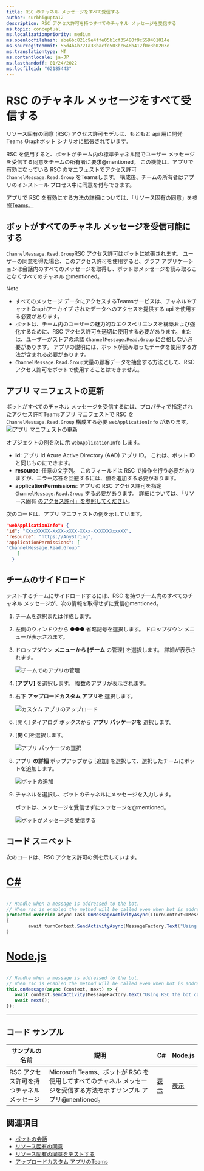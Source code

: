 ```yaml
---
title: RSC のチャネル メッセージをすべて受信する
author: surbhigupta12
description: RSC アクセス許可を持つすべてのチャネル メッセージを受信する
ms.topic: conceptual
ms.localizationpriority: medium
ms.openlocfilehash: abe6bc821c9e4ffe05b1cf35480f9c559401014e
ms.sourcegitcommit: 55d4b4b721a33bacfe503bc646b412f0e3b0203e
ms.translationtype: MT
ms.contentlocale: ja-JP
ms.lasthandoff: 01/24/2022
ms.locfileid: "62185443"
---
```

# <a name="receive-all-channel-messages-with-rsc"></a>RSC のチャネル メッセージをすべて受信する

リソース固有の同意 (RSC) アクセス許可モデルは、もともと api 用に開発Teams Graphボット シナリオに拡張されています。

RSC を使用すると、ボットがチーム内の標準チャネル間でユーザー メッセージを受信する同意をチームの所有者に要求@mentioned。 この機能は、アプリで有効になっている RSC のマニフェストでアクセス許可 `ChannelMessage.Read.Group` をTeamsします。 構成後、チームの所有者はアプリのインストール プロセス中に同意を付与できます。

アプリで RSC を有効にする方法の詳細については、「リソース固有の同意」を参照[Teams。](/microsoftteams/platform/graph-api/rsc/resource-specific-consent#update-your-teams-app-manifest)

## <a name="enable-bots-to-receive-all-channel-messages"></a>ボットがすべてのチャネル メッセージを受信可能にする

`ChannelMessage.Read.Group`RSC アクセス許可はボットに拡張されます。 ユーザーの同意を得た場合、このアクセス許可を使用すると、グラフ アプリケーションは会話内のすべてのメッセージを取得し、ボットはメッセージを読み取ることなくすべてのチャネル @mentioned。

> [!NOTE]
> * すべてのメッセージ データにアクセスするTeamsサービスは、チャネルやチャットGraphアーカイブ されたデータへのアクセスを提供する api を使用する必要があります。
> * ボットは、チーム内のユーザーの魅力的なエクスペリエンスを構築および強化するために、RSC アクセス許可を適切に使用する必要があります。または、ユーザーがストアの承認 `ChannelMessage.Read.Group` に合格しない必要があります。 アプリの説明には、ボットが読み取ったデータを使用する方法が含まれる必要があります。
> * `ChannelMessage.Read.Group`大量の顧客データを抽出する方法として、RSC アクセス許可をボットで使用することはできません。 

## <a name="update-app-manifest"></a>アプリ マニフェストの更新

ボットがすべてのチャネル メッセージを受信するには、プロパティで指定されたアクセス許可Teamsアプリ マニフェストで RSC を `ChannelMessage.Read.Group` 構成する必要 `webApplicationInfo` があります。
![アプリ マニフェストの更新](~/bots/how-to/conversations/Media/appmanifest.png)

オブジェクトの例を次に示 `webApplicationInfo` します。

* **id**: アプリ id Azure Active Directory (AAD) アプリ ID。 これは、ボット ID と同じものにできます。
* **resource**: 任意の文字列。 このフィールドは RSC で操作を行う必要がありますが、エラー応答を回避するには、値を追加する必要があります。
* **applicationPermissions**: アプリの RSC アクセス許可を指定 `ChannelMessage.Read.Group` する必要があります。 詳細については、「リソース固有 [のアクセス許可」を参照してください](/microsoftteams/platform/graph-api/rsc/resource-specific-consent#resource-specific-permissions)。

次のコードは、アプリ マニフェストの例を示しています。

```json
"webApplicationInfo": {
"id": "XXxxXXXXX-XxXX-xXXX-XXxx-XXXXXXXxxxXX",
"resource": "https://AnyString",
"applicationPermissions": [
"ChannelMessage.Read.Group"
    ]
  }
```

## <a name="sideload-in-a-team"></a>チームのサイドロード

テストするチームにサイドロードするには、RSC を持つチーム内のすべてのチャネル メッセージが、次の情報を取得せずに受信@mentioned。

1. チームを選択または作成します。
1. 左側のウィンドウから &#x25CF;&#x25CF;&#x25CF; 省略記号を選択します。 ドロップダウン メニューが表示されます。
1. ドロップダウン **メニューから [チーム** の管理] を選択します。 詳細が表示されます。

   ![チームでのアプリの管理](~/bots/how-to/conversations/Media/managingteam.png)

1. **[アプリ]** を選択します。 複数のアプリが表示されます。
1. 右下 **アップロードカスタム アプリを** 選択します。

    ![カスタム アプリのアップロード](~/bots/how-to/conversations/Media/uploadingcustomapp.png)

1. [開く] ダイアログ ボックスから **アプリ パッケージを** 選択します。
1. [**開く**]を選択します。

    ![アプリ パッケージの選択](~/bots/how-to/conversations/Media/selectapppackage.png)

1. アプリ **の詳細** ポップアップから [追加] を選択して、選択したチームにボットを追加します。

    ![ボットの追加](~/bots/how-to/conversations/Media/addingbot.png)

1. チャネルを選択し、ボットのチャネルにメッセージを入力します。

    ボットは、メッセージを受信せずにメッセージを@mentioned。

    ![ボットがメッセージを受信する](~/bots/how-to/conversations/Media/botreceivingmessage.png)

## <a name="code-snippets"></a>コード スニペット

次のコードは、RSC アクセス許可の例を示しています。

# <a name="c"></a>[C#](#tab/dotnet)

```csharp

// Handle when a message is addressed to the bot. 
// When rsc is enabled the method will be called even when bot is addressed without being @mentioned
protected override async Task OnMessageActivityAsync(ITurnContext<IMessageActivity> turnContext, CancellationToken cancellationToken)
{
        await turnContext.SendActivityAsync(MessageFactory.Text("Using RSC the bot can recieve messages across channles in team without being @mentioned."));
}
```

# <a name="nodejs"></a>[Node.js](#tab/nodejs)

```javascript

// Handle when a message is addressed to the bot. 
// When rsc is enabled the method will be called even when bot is addressed without being @mentioned
this.onMessage(async (context, next) => {
   await context.sendActivity(MessageFactory.text("Using RSC the bot can recieve messages across channles in team without being @mentioned."))
   await next();
});
```

---

## <a name="code-sample"></a>コード サンプル

| サンプルの名前 | 説明 | C# |Node.js|
|-------------|-------------|------|----|
|RSC アクセス許可を持つチャネル メッセージ| Microsoft Teams、ボットが RSC を使用してすべてのチャネル メッセージを受信する方法を示すサンプル アプリ@mentioned。|  [表示](https://github.com/OfficeDev/Microsoft-Teams-Samples/tree/main/samples/bot-receive-channel-messages-withRSC/csharp) |    [表示](https://github.com/OfficeDev/Microsoft-Teams-Samples/tree/main/samples/bot-receive-channel-messages-withRSC/nodejs) |

## <a name="see-also"></a>関連項目

* [ボットの会話](/microsoftteams/platform/bots/how-to/conversations/conversation-basics)
* [リソース固有の同意](/microsoftteams/resource-specific-consent)
* [リソース固有の同意をテストする](/microsoftteams/platform/graph-api/rsc/test-resource-specific-consent)
* [アップロードカスタム アプリのTeams](~/concepts/deploy-and-publish/apps-upload.md)

